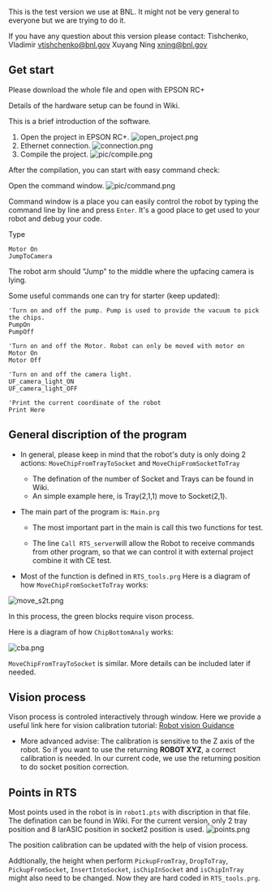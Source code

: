 
This is the test version we use at BNL. It might not be very general to everyone but we are trying to do it.

If you have any question about this version please contact:
Tishchenko, Vladimir <vtishchenko@bnl.gov>
Xuyang Ning <xning@bnl.gov> 

## Get start

Please download the whole file and open with EPSON RC+ 

Details of the hardware setup can be found in Wiki.

This is a brief introduction of the software.

1. Open the project in EPSON RC+.
![open_project.png](pic/open_project.png)
2. Ethernet connection.
![connection.png](pic/connection.png)
3. Compile the project.
![pic/compile.png](pic/compile.png)


After the compilation, you can start with easy command check:

Open the command window. 
![pic/command.png](pic/command.png)

Command window is a place you can easily control the robot by typing the command line by line and press `Enter`. It's a good place to get used to your robot and debug your code.

Type
```
Motor On
JumpToCamera
```
The robot arm should "Jump" to the middle where the upfacing camera is lying.

Some useful commands one can try for starter (keep updated):
```
'Turn on and off the pump. Pump is used to provide the vacuum to pick the chips.
PumpOn
PumpOff

'Turn on and off the Motor. Robot can only be moved with motor on
Motor On
Motor Off

'Turn on and off the camera light. 
UF_camera_light_ON
UF_camera_light_OFF

'Print the current coordinate of the robot
Print Here
```

## General discription of the program

- In general, please keep in mind that the robot's duty is only doing 2 actions:
`MoveChipFromTrayToSocket` and `MoveChipFromSocketToTray`
    - The defination of the number of Socket and Trays can be found in Wiki.
    - An simple example here, is Tray(2,1,1) move to Socket(2,1).

- The main part of the program is:
`Main.prg`
    - The most important part in the main is call this two functions for test.

    - The line ```Call RTS_server```will allow the Robot to receive commands from other program, so that we can control it with external project combine it with CE test.

- Most of the function is defined in `RTS_tools.prg`
Here is a diagram of how `MoveChipFromSocketToTray` works:

![move_s2t.png](pic/move_s2t.png)

In this process, the green blocks require vison process.

Here is a diagram of how `ChipBottomAnaly` works:

![cba.png](pic/cba.png)

`MoveChipFromTrayToSocket` is similar.
More details can be included later if needed.

## Vision process

Vison process is controled interactively through window. Here we provide a useful link here for vision calibration tutorial:
[Robot vision Guidance](https://www.youtube.com/watch?v=oHJ9Q0wdiCo)

- More advanced advise:
The calibration is sensitive to the Z axis of the robot. So if you want to use the returning **ROBOT XYZ**, a correct calibration is needed. In our current code, we use the returning position to do socket position correction.

## Points in RTS

Most points used in the robot is in `robot1.pts` with discription in that file. The defination can be found in Wiki. For the current version, only 2 tray position and 8 larASIC position in socket2 position is used.
![points.png](pic/points.png)


The position calibration can be updated with the help of vision process.

Addtionally, the height when perform `PickupFromTray`, `DropToTray`, `PickupFromSocket`, `InsertIntoSocket`, `isChipInSocket` and `isChipInTray` might also need to be changed. Now they are hard coded in `RTS_tools.prg`.